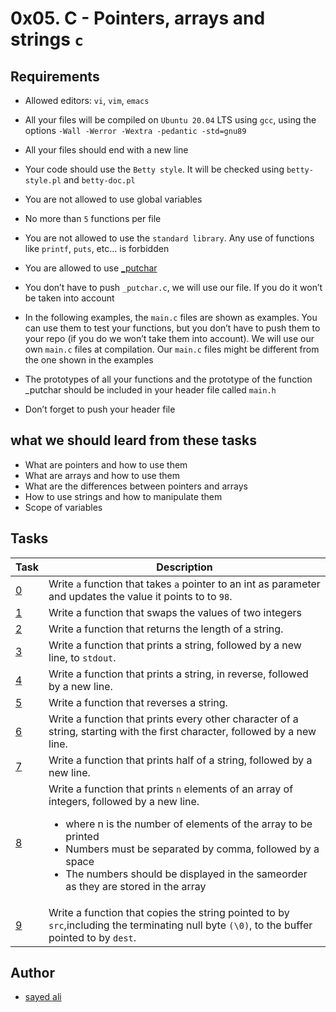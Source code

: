 # 0x05. C - Pointers, arrays and strings `c`

## Requirements

* Allowed editors: `vi`, `vim`, `emacs`

* All your files will be compiled on `Ubuntu 20.04` LTS using `gcc`, using the options `-Wall -Werror -Wextra -pedantic -std=gnu89`

* All your files should end with a new line

* Your code should use the `Betty style`. It will be checked using `betty-style.pl` and `betty-doc.pl`

* You are not allowed to use global variables

* No more than `5` functions per file

* You are not allowed to use the `standard library`. Any use of functions like `printf`, `puts`, etc… is forbidden

* You are allowed to use [_putchar](https://github.com/holbertonschool/_putchar.c/blob/master/_putchar.c)

* You don’t have to push `_putchar.c`, we will use our file. If you do it won’t be taken into account

* In the following examples, the `main.c` files are shown as examples. You can use them to test your functions, but you don’t have to push them to your repo (if you do we won’t take them into account). We will use our own `main.c` files at compilation. Our `main.c` files might be different from the one shown in the examples

* The prototypes of all your functions and the prototype of the function _putchar should be included in your header file called `main.h`

* Don’t forget to push your header file

## what we should leard from these tasks

* What are pointers and how to use them
* What are arrays and how to use them
* What are the differences between pointers and arrays
* How to use strings and how to manipulate them
* Scope of variables

## Tasks

| Task | Description |
| --- | --- |
| [0](/0x05-pointers_arrays_strings/0-reset_to_98.c) | Write `a` function that takes `a` pointer to an int as parameter and updates the value it points to to `98`. |
| [1](/0x05-pointers_arrays_strings/1-swap.c) | Write a function that swaps the values of two integers |
| [2](/0x05-pointers_arrays_strings/2-strlen.c) | Write a function that returns the length of a string. |
| [3](/0x05-pointers_arrays_strings/3-puts.c) | Write a function that prints a string, followed by a new line, to `stdout`. |
| [4](/0x05-pointers_arrays_strings/4-print_rev.c) | Write a function that prints a string, in reverse, followed by a new line. |
| [5](/0x05-pointers_arrays_strings/5-rev_string.c) | Write a function that reverses a string. |
| [6](/0x05-pointers_arrays_strings/6-puts2.c) | Write a function that prints every other character of a string, starting with the first character, followed by a new line. |
| [7](/0x05-pointers_arrays_strings/7-puts_half.c) | Write a function that prints half of a string, followed by a new line. |
| [8](/0x05-pointers_arrays_strings/8-print_array.c) | Write a function that prints `n` elements of an array of integers, followed by a new line.<ul><li>where n is the number of elements of the array to be printed<li>Numbers must be separated by comma, followed by a space<li>The numbers should be displayed in the sameorder as they are stored in the array |
| [9](/0x05-pointers_arrays_strings/9-strcpy.c) | Write a function that copies the string pointed to by `src`,including the terminating null byte `(\0)`, to the buffer pointed to by `dest`. |

## Author

* [sayed ali](https://github.com/sayedali1)
